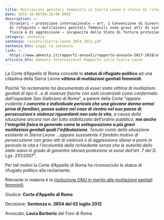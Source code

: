 ```yaml
---
title: Mutilazioni genitali femminili in Sierra Leone e status di rifugiato
date: 2015-10-06T09:16:00.000Z
description: >-
  Stranieri – protezione internazionale – art. 1 Convenzione di Ginevra: status
  di rifugiato – mutilazioni genitali femminili sono gravi atti di violenza
  fisica e di aggressione – incapacità dello Stato di fornire protezione
category: sentenza
sentenza: /assets/sierra-leone_3854_2012.pdf
sentenza_btn: Leggi la sentenza
link: >-
  https://www.amnesty.it/rapporti-annuali/rapporto-annuale-2017-2018/africa/sierra-leone/
articolo_btn: Amnesty International Rapporto sulla Sierra Leone
---
```

La Corte d’Appello di Roma concede lo **status di rifugiato politico** ad una cittadina della Sierra Leone **vittima di mutilazioni genitali femminili**.

Poichè “_la reclamante ha documentato di esser stata vittima di mutilazioni genitali di tipo II…e di violenze fisiche con esiti cicatriziali come confermato dall’ospedale San Gallicano di Roma_“, a parere della Corte “_appare evidente il **concreto e individuale pericolo che una giovane donna ormai priva di familiari, possa subire nel caso di rientro nel suo paese di persecuzioni e violenze riguardanti non solo la vita**, a causa della situazione ancora non del tutto stabilizzata dell’ordine pubblico, **ma anche l’integrità fisica in generale come la sottoposizione a più gravi mutilazioni genitali quali l’infibulazione**. Tenuto conto della situazione esistente in Sierra Leone …appare sussistente il fondato motivo di persecuzione con gravi atti di violenza e di aggressione idonei a porre in pericolo la vita e l’incolumità della richiedente senza che le autorità dello stato siano in grado di garantire idonea protezione ai sensi dell’art. 7 del D. Lgs. 251/2007_“.

Per tali motivi la Corte d’Appello di Roma ha riconosciuto lo status di rifugiato politico alla reclamante.

Rilevante in materia è la [risoluzione ONU in merito alle mutilazioni genitali femminili](https://bit.ly/2Rk6tbi).

Giudice: **Corte d’Appello di Roma** 

Decisione: **Sentenza n. 3854 del 02 luglio 2012**

Avvocato: **Laura Barberio** del Foro di Roma
